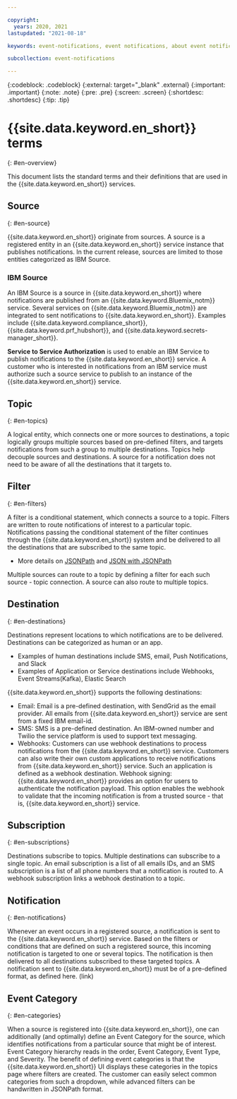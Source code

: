 ```yaml
---

copyright:
  years: 2020, 2021
lastupdated: "2021-08-18"

keywords: event-notifications, event notifications, about event notifications

subcollection: event-notifications

---
```


{:codeblock: .codeblock}
{:external: target="_blank" .external}
{:important: .important}
{:note: .note}
{:pre: .pre}
{:screen: .screen}
{:shortdesc: .shortdesc}
{:tip: .tip}


#  {{site.data.keyword.en_short}} terms
{: #en-overview}

This document lists the standard terms and their definitions that are used in the {{site.data.keyword.en_short}} services.

<!-- ![Overview](images/en-overview.png "Overview diagram"){: caption="Figure 1.{{site.data.keyword.en_short}} overview" caption-side="bottom"} -->

## Source
{: #en-source}

 {{site.data.keyword.en_short}} originate from sources. A source is a registered entity in an {{site.data.keyword.en_short}} service instance that publishes notifications. In the current release, sources are limited to those entities categorized as IBM Source.

### IBM Source
An IBM Source is a source in {{site.data.keyword.en_short}} where notifications are published from an {{site.data.keyword.Bluemix_notm}} service. Several services on {{site.data.keyword.Bluemix_notm}} are integrated to sent notifications to {{site.data.keyword.en_short}}. Examples include {{site.data.keyword.compliance_short}}, {{site.data.keyword.prf_hubshort}}, and {{site.data.keyword.secrets-manager_short}}.  

**Service to Service Authorization** is used to enable an IBM Service to publish notifications to the {{site.data.keyword.en_short}} service. A customer who is interested in notifications from an IBM service must authorize such a source service to publish to an instance of the {{site.data.keyword.en_short}} service.      

## Topic
{: #en-topics}

A logical entity, which connects one or more sources to destinations, a topic logically groups multiple sources based on pre-defined filters, and targets notifications from such a group to multiple destinations.
Topics help decouple sources and destinations. A source for a notification does not need to be aware of all the destinations that it targets to.

## Filter
{: #en-filters}

A filter is a conditional statement, which connects a source to a topic. Filters are written to route notifications of interest to a particular topic. Notifications passing the conditional statement of the filter continues through the {{site.data.keyword.en_short}} system and be delivered to all the destinations that are subscribed to the same topic.

   - More details on [JSONPath](https://jsonpath.com/) and [JSON with JSONPath](https://restfulapi.net/json-jsonpath/)

   Multiple sources can route to a topic by defining a filter for each such source - topic connection.
   A source can also route to multiple topics.



## Destination
{: #en-destinations}

Destinations represent locations to which notifications are to be delivered. Destinations can be categorized as human or an app.
   - Examples of human destinations include SMS, email, Push Notifications, and Slack
   - Examples of Application or Service destinations include Webhooks, Event Streams(Kafka), Elastic Search

{{site.data.keyword.en_short}} supports the following destinations:
   - Email: Email is a pre-defined destination, with SendGrid as the email provider. All emails from {{site.data.keyword.en_short}} service are sent from a fixed IBM email-id.
   - SMS: SMS is a pre-defined destination. An IBM-owned number and Twilio the service platform is used to support text messaging.
   - Webhooks: Customers can use webhook destinations to process notifications from the {{site.data.keyword.en_short}} service. Customers can also write their own custom applications to receive notifications from {{site.data.keyword.en_short}} service. Such an application is defined as a webhook destination.
   Webhook signing: {{site.data.keyword.en_short}} provides an option for users to authenticate the notification payload. This option enables the webhook to validate that the incoming notification is from a trusted source - that is, {{site.data.keyword.en_short}} service.

## Subscription
{: #en-subscriptions}

Destinations subscribe to topics. Multiple destinations can subscribe to a single topic.
An email subscription is a list of all emails IDs, and an SMS subscription is a list of all phone numbers that a notification is routed to. A webhook subscription links a webhook destination to a topic.


## Notification
{: #en-notifications}

Whenever an event occurs in a registered source, a notification is sent to the {{site.data.keyword.en_short}} service. Based on the filters or conditions that are defined on such a registered source, this incoming notification is targeted to one or several topics. The notification is then delivered to all destinations subscribed to these targeted topics. A notification sent to {{site.data.keyword.en_short}} must be of a pre-defined format, as defined here. (link)

## Event Category
{: #en-categories}

When a source is registered into {{site.data.keyword.en_short}}, one can additionally (and optimally) define an Event Category for the source, which identifies notifications from a particular source that might be of interest. Event Category hierarchy reads in the order, Event Category, Event Type, and Severity.
The benefit of defining event categories is that the {{site.data.keyword.en_short}} UI displays these categories in the <wintitle>topics </wintitle> page where filters are created. The customer can easily select common categories from such a dropdown, while advanced filters can be handwritten in JSONPath format.
